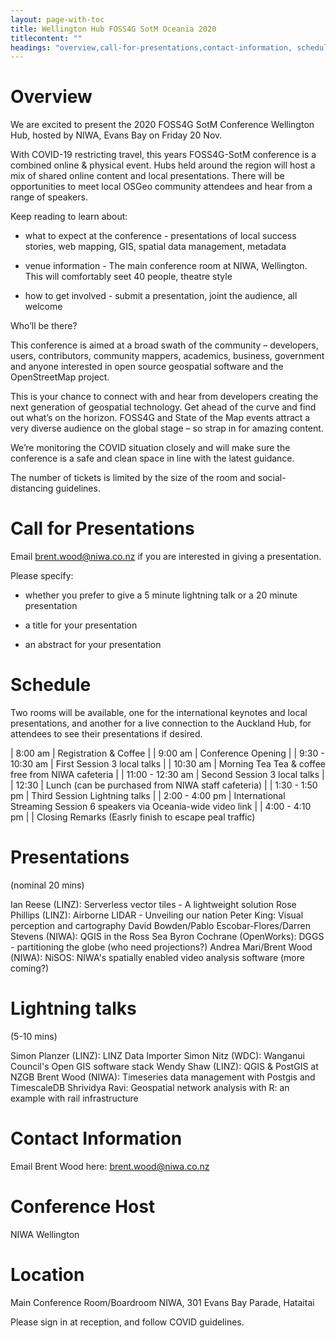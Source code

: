 ```yaml
---
layout: page-with-toc
title: Wellington Hub FOSS4G SotM Oceania 2020
titlecontent: ""
headings: "overview,call-for-presentations,contact-information, schedule, conference-host"
---
```



# Overview


We are excited to present the 2020 FOSS4G SotM Conference Wellington Hub, hosted by NIWA, Evans Bay on Friday 20 Nov.

With COVID-19 restricting travel, this years FOSS4G-SotM conference is a combined online & physical event. Hubs held around the region will host a mix of shared online content and local presentations. There will be opportunities to meet local OSGeo community attendees and hear from a range of speakers.

Keep reading to learn about: 

- what to expect at the conference - presentations of local success stories, web mapping, GIS, spatial data management, metadata

- venue information - The main conference room at NIWA, Wellington. This will comfortably seet 40 people, theatre style

- how to get involved - submit a presentation, joint the audience, all welcome
 

Who’ll be there?

This conference is aimed at a broad swath of the community – developers, users, contributors, community mappers, academics, business, government and anyone interested in open source geospatial software and the OpenStreetMap project.

This is your chance to connect with and hear from developers creating the next generation of geospatial technology. Get ahead of the curve and find out what’s on the horizon. FOSS4G and State of the Map events attract a very diverse audience on the global stage – so strap in for amazing content.

We’re monitoring the COVID situation closely and will make sure the conference is a safe and clean space in line with the latest guidance.

The number of tickets is limited by the size of the room and social-distancing guidelines.


# Call for Presentations

Email brent.wood@niwa.co.nz if you are interested in giving a presentation. 

Please specify:

- whether you prefer to give a 5 minute lightning talk or a 20 minute presentation

- a title for your presentation
 
- an abstract for your presentation


 # Schedule
 
 Two rooms will be available, one for the international keynotes and local presentations, and another for a live connection
 to the Auckland Hub, for attendees to see their presentations if desired.

| 8:00 am | Registration & Coffee | | 9:00 am | Conference Opening | | 9:30 - 10:30 am | First Session
3 local talks | | 10:30 am | Morning Tea
Tea & coffee free from NIWA cafeteria  | | 11:00 - 12:30 am | Second Session
3 local talks | | 12:30 | 
Lunch (can be purchased from NIWA staff cafeteria) | | 1:30 - 1:50 pm | Third Session
Lightning talks | | 2:00 - 4:00 pm | International Streaming Session
6 speakers via Oceania-wide video link | | 4:00 - 4:10 pm | | Closing Remarks (Easrly finish to escape peal traffic)

# Presentations 
(nominal 20 mins)

Ian Reese (LINZ): Serverless vector tiles - A lightweight solution
Rose Phillips (LINZ): Airborne LIDAR - Unveiling our nation
Peter King: Visual perception and cartography
David Bowden/Pablo Escobar-Flores/Darren Stevens (NIWA): QGIS in the Ross Sea
Byron Cochrane (OpenWorks): DGGS - partitioning the globe (who need projections?)
Andrea Mari/Brent Wood (NIWA): NiSOS: NIWA's spatially enabled video analysis software
(more coming?)

# Lightning talks 
(5-10 mins)

Simon Planzer (LINZ): LINZ Data Importer
Simon Nitz (WDC): Wanganui Council's Open GIS software stack
Wendy Shaw (LINZ): QGIS & PostGIS at NZGB
Brent Wood (NIWA): Timeseries data management with Postgis and TimescaleDB
Shrividya Ravi: Geospatial network analysis with R: an example with rail infrastructure

# Contact Information

Email Brent Wood here:  [brent.wood@niwa.co.nz](mailto:brent.wood@niwa.co.nz)

# Conference Host

NIWA Wellington

# Location

Main Conference Room/Boardroom
NIWA,
301 Evans Bay Parade,
Hataitai 

Please sign in at reception, and follow COVID guidelines.
